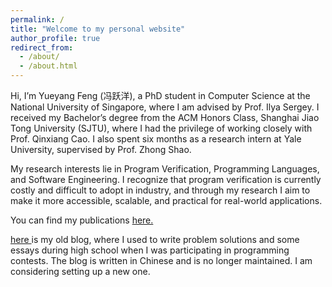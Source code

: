 ```yaml
---
permalink: /
title: "Welcome to my personal website"
author_profile: true
redirect_from: 
  - /about/
  - /about.html
---
```


Hi, I’m Yueyang Feng (冯跃洋), a PhD student in Computer Science at the National University of Singapore, where I am advised by Prof. Ilya Sergey. I received my Bachelor’s degree from the ACM Honors Class, Shanghai Jiao Tong University (SJTU), where I had the privilege of working closely with Prof. Qinxiang Cao. I also spent six months as a research intern at Yale University, supervised by Prof. Zhong Shao.

My research interests lie in Program Verification, Programming Languages, and Software Engineering. I recognize that program verification is currently costly and difficult to adopt in industry, and through my research I aim to make it more accessible, scalable, and practical for real-world applications.

You can find my publications <a href="publications"> here. </a>

<a href="/oi-blog"> here </a> is my old blog, where I used to write problem solutions and some essays during high school when I was participating in programming contests. The blog is written in Chinese and is no longer maintained. I am considering setting up a new one.